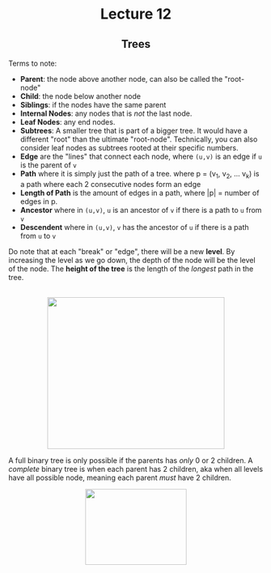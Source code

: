 <div align = "center">

# Lecture 12
## Trees
  
</div>

Terms to note:
- **Parent**: the node above another node, can also be called the "root-node"
- **Child**: the node below another node
- **Siblings**: if the nodes have the same parent
- **Internal Nodes**: any nodes that is *not* the last node.
- **Leaf Nodes**: any end nodes.
- **Subtrees**: A smaller tree that is part of a bigger tree. It would have a different "root" than the ultimate "root-node". Technically, you can also consider leaf nodes as subtrees rooted at their specific numbers.
- **Edge** are the "lines" that connect each node, where `(u,v)` is an edge if `u` is the parent of `v`
- **Path** where it is simply just the path of a tree. where p = (v<sub>1</sub>, v<sub>2</sub>, ... v<sub>k</sub>) is a path where each 2 consecutive nodes form an edge
- **Length of Path** is the amount of edges in a path, where |p| = number of edges in p.
- **Ancestor** where in `(u,v)`, `u` is an ancestor of `v` if there is a path to `u` from `v`
- **Descendent** where in `(u,v)`, `v` has the ancestor of `u` if there is a path from `u` to `v`


Do note that at each "break" or "edge", there will be a new **level**. By increasing the level as we go down, the depth of the node will be the level of the node. The **height of the tree** is the length of the *longest* path in the tree. 

  
</br>

<div align = "center">

<img src = "https://www.w3schools.com/dsa/img_exercises_trees.png" width = 350 height = 300>
  
</div>

A full binary tree is only possible if the parents has *only* 0 or 2 children. A *complete* binary tree is when each parent has 2 children, aka when all levels have all possible node, meaning each parent *must* have 2 children. 

<div align = "center">

<img src = "https://ik.imagekit.io/upgrad1/abroad-images/imageCompo/images/unnamed_11_IWS24B.png?pr-true" width = 200 height = 150>

</div>
